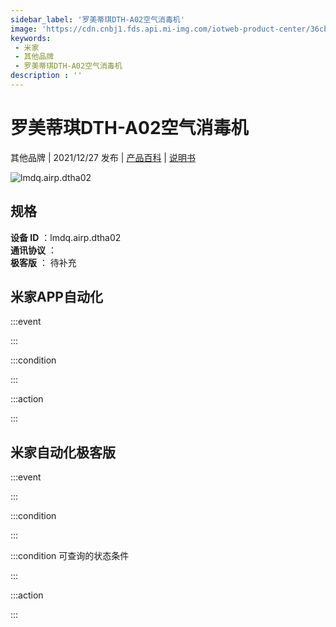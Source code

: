 ```yaml
---
sidebar_label: '罗美蒂琪DTH-A02空气消毒机'
image: 'https://cdn.cnbj1.fds.api.mi-img.com/iotweb-product-center/36cb5ff0bb0051de53e294942b68644a_1631516388884.png?GalaxyAccessKeyId=AKVGLQWBOVIRQ3XLEW&Expires=9223372036854775807&Signature=KaSuvM760MyEAYvc4z5wXT8h8bI='
keywords: 
 - 米家
 - 其他品牌
 - 罗美蒂琪DTH-A02空气消毒机
description : ''
---
```

# 罗美蒂琪DTH-A02空气消毒机

其他品牌 | 2021/12/27 发布 | [产品百科](https://home.mi.com/webapp/content/baike/product/index.html?model=lmdq.airp.dtha02/) | [说明书](https://home.mi.com/views/introduction.html?model=lmdq.airp.dtha02&region=cn)

![lmdq.airp.dtha02](https://cdn.cnbj1.fds.api.mi-img.com/iotweb-product-center/36cb5ff0bb0051de53e294942b68644a_1631516388884.png?GalaxyAccessKeyId=AKVGLQWBOVIRQ3XLEW&Expires=9223372036854775807&Signature=KaSuvM760MyEAYvc4z5wXT8h8bI=)

## 规格  
> 
**设备 ID** ：lmdq.airp.dtha02  
**通讯协议** ：  
**极客版**  ： 待补充 


## 米家APP自动化  

:::event  

:::

:::condition  

:::

:::action   

:::

## 米家自动化极客版  

:::event  

:::

:::condition  

:::

:::condition 可查询的状态条件  

:::

:::action  

:::

        
